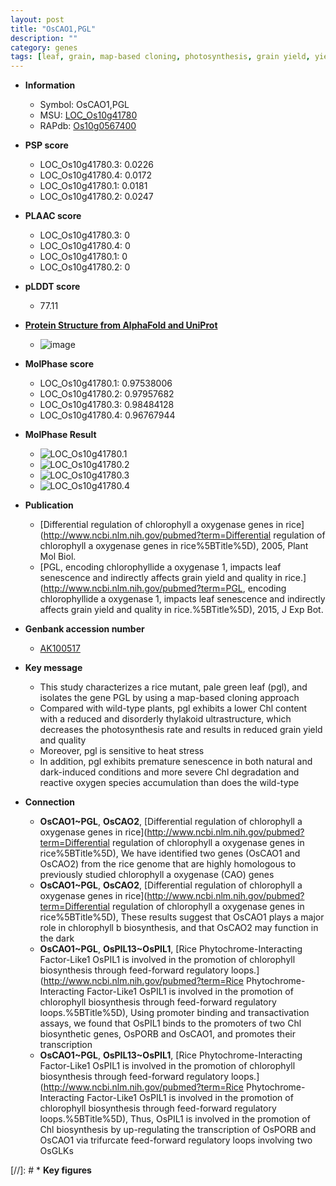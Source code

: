 ```yaml
---
layout: post
title: "OsCAO1,PGL"
description: ""
category: genes
tags: [leaf, grain, map-based cloning, photosynthesis, grain yield, yield, stress, senescence, quality, reactive oxygen species]
---
```


* **Information**  
    + Symbol: OsCAO1,PGL  
    + MSU: [LOC_Os10g41780](http://rice.plantbiology.msu.edu/cgi-bin/ORF_infopage.cgi?orf=LOC_Os10g41780)  
    + RAPdb: [Os10g0567400](http://rapdb.dna.affrc.go.jp/viewer/gbrowse_details/irgsp1?name=Os10g0567400)  

* **PSP score**  
    + LOC_Os10g41780.3: 0.0226 
    + LOC_Os10g41780.4: 0.0172 
    + LOC_Os10g41780.1: 0.0181 
    + LOC_Os10g41780.2: 0.0247 

* **PLAAC score**  
    + LOC_Os10g41780.3: 0 
    + LOC_Os10g41780.4: 0 
    + LOC_Os10g41780.1: 0 
    + LOC_Os10g41780.2: 0 

* **pLDDT score**
    + 77.11

* **[Protein Structure from AlphaFold and UniProt](https://www.uniprot.org/uniprotkb/Q8S7E1/entry#structure)**
    + ![image](https://ricepsp.github.io/images/Q8/AF-Q8S7E1-F1.png)

* **MolPhase score**
    + LOC_Os10g41780.1: 0.97538006
    + LOC_Os10g41780.2: 0.97957682
    + LOC_Os10g41780.3: 0.98484128
    + LOC_Os10g41780.4: 0.96767944

* **MolPhase Result**
    + ![LOC_Os10g41780.1](https://304243504.github.io/Pictures/LOC_Os10g/LOC_Os10g41780.1.png)
    + ![LOC_Os10g41780.2](https://304243504.github.io/Pictures/LOC_Os10g/LOC_Os10g41780.2.png)
    + ![LOC_Os10g41780.3](https://304243504.github.io/Pictures/LOC_Os10g/LOC_Os10g41780.3.png)
    + ![LOC_Os10g41780.4](https://304243504.github.io/Pictures/LOC_Os10g/LOC_Os10g41780.4.png)

* **Publication**  
    + [Differential regulation of chlorophyll a oxygenase genes in rice](http://www.ncbi.nlm.nih.gov/pubmed?term=Differential regulation of chlorophyll a oxygenase genes in rice%5BTitle%5D), 2005, Plant Mol Biol.
    + [PGL, encoding chlorophyllide a oxygenase 1, impacts leaf senescence and indirectly affects grain yield and quality in rice.](http://www.ncbi.nlm.nih.gov/pubmed?term=PGL, encoding chlorophyllide a oxygenase 1, impacts leaf senescence and indirectly affects grain yield and quality in rice.%5BTitle%5D), 2015, J Exp Bot.

* **Genbank accession number**  
    + [AK100517](http://www.ncbi.nlm.nih.gov/nuccore/AK100517)

* **Key message**  
    + This study characterizes a rice mutant, pale green leaf (pgl), and isolates the gene PGL by using a map-based cloning approach
    + Compared with wild-type plants, pgl exhibits a lower Chl content with a reduced and disorderly thylakoid ultrastructure, which decreases the photosynthesis rate and results in reduced grain yield and quality
    + Moreover, pgl is sensitive to heat stress
    + In addition, pgl exhibits premature senescence in both natural and dark-induced conditions and more severe Chl degradation and reactive oxygen species accumulation than does the wild-type

* **Connection**  
    + __OsCAO1~PGL__, __OsCAO2__, [Differential regulation of chlorophyll a oxygenase genes in rice](http://www.ncbi.nlm.nih.gov/pubmed?term=Differential regulation of chlorophyll a oxygenase genes in rice%5BTitle%5D), We have identified two genes (OsCAO1 and OsCAO2) from the rice genome that are highly homologous to previously studied chlorophyll a oxygenase (CAO) genes
    + __OsCAO1~PGL__, __OsCAO2__, [Differential regulation of chlorophyll a oxygenase genes in rice](http://www.ncbi.nlm.nih.gov/pubmed?term=Differential regulation of chlorophyll a oxygenase genes in rice%5BTitle%5D), These results suggest that OsCAO1 plays a major role in chlorophyll b biosynthesis, and that OsCAO2 may function in the dark
    + __OsCAO1~PGL__, __OsPIL13~OsPIL1__, [Rice Phytochrome-Interacting Factor-Like1 OsPIL1 is involved in the promotion of chlorophyll biosynthesis through feed-forward regulatory loops.](http://www.ncbi.nlm.nih.gov/pubmed?term=Rice Phytochrome-Interacting Factor-Like1 OsPIL1 is involved in the promotion of chlorophyll biosynthesis through feed-forward regulatory loops.%5BTitle%5D),  Using promoter binding and transactivation assays, we found that OsPIL1 binds to the promoters of two Chl biosynthetic genes, OsPORB and OsCAO1, and promotes their transcription
    + __OsCAO1~PGL__, __OsPIL13~OsPIL1__, [Rice Phytochrome-Interacting Factor-Like1 OsPIL1 is involved in the promotion of chlorophyll biosynthesis through feed-forward regulatory loops.](http://www.ncbi.nlm.nih.gov/pubmed?term=Rice Phytochrome-Interacting Factor-Like1 OsPIL1 is involved in the promotion of chlorophyll biosynthesis through feed-forward regulatory loops.%5BTitle%5D),  Thus, OsPIL1 is involved in the promotion of Chl biosynthesis by up-regulating the transcription of OsPORB and OsCAO1 via trifurcate feed-forward regulatory loops involving two OsGLKs

[//]: # * **Key figures**  


